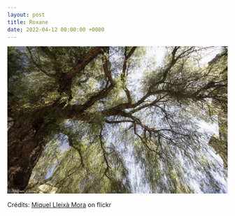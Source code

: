```yaml
---
layout: post
title: Roxane
date: 2022-04-12 00:00:00 +0000
---
```


![Roxane](/images/2022-04-12.jpg)

Crédits: [Miquel Lleixà Mora](https://www.flickr.com/people/miqmat/) on flickr
